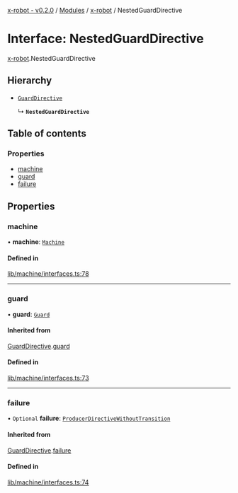 [x-robot - v0.2.0](../README.md) / [Modules](../modules.md) / [x-robot](../modules/x_robot.md) / NestedGuardDirective

# Interface: NestedGuardDirective

[x-robot](../modules/x_robot.md).NestedGuardDirective

## Hierarchy

- [`GuardDirective`](x_robot.GuardDirective.md)

  ↳ **`NestedGuardDirective`**

## Table of contents

### Properties

- [machine](x_robot.NestedGuardDirective.md#machine)
- [guard](x_robot.NestedGuardDirective.md#guard)
- [failure](x_robot.NestedGuardDirective.md#failure)

## Properties

### machine

• **machine**: [`Machine`](x_robot.Machine.md)

#### Defined in

[lib/machine/interfaces.ts:78](https://github.com/Masquerade-Circus/x-robot/blob/0346b56/lib/machine/interfaces.ts#L78)

___

### guard

• **guard**: [`Guard`](x_robot.Guard.md)

#### Inherited from

[GuardDirective](x_robot.GuardDirective.md).[guard](x_robot.GuardDirective.md#guard)

#### Defined in

[lib/machine/interfaces.ts:73](https://github.com/Masquerade-Circus/x-robot/blob/0346b56/lib/machine/interfaces.ts#L73)

___

### failure

• `Optional` **failure**: [`ProducerDirectiveWithoutTransition`](x_robot.ProducerDirectiveWithoutTransition.md)

#### Inherited from

[GuardDirective](x_robot.GuardDirective.md).[failure](x_robot.GuardDirective.md#failure)

#### Defined in

[lib/machine/interfaces.ts:74](https://github.com/Masquerade-Circus/x-robot/blob/0346b56/lib/machine/interfaces.ts#L74)
